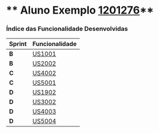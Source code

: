 ** Aluno Exemplo [1201276](./)** 
===============================


### Índice das Funcionalidade Desenvolvidas ###


| Sprint | Funcionalidade     |
|--------|--------------------|
| **B**  | [US1001](/US1001)  |
| **B**  | [US2002](/US2002)  |
| **C**  | [US4002](/US4002)  |
| **C**  | [US5001](/US5001)  |
| **D**  | [US1902](/US1902)  |
| **D**  | [US3002](/US3002)  |
| **D**  | [US4003](/US4003)  |
| **D**  | [US5004](/US5004)  |